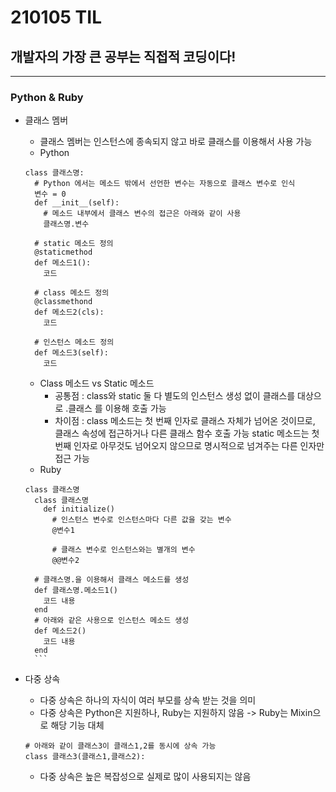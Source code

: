 # 210105 TIL
## 개발자의 가장 큰 공부는 직접적 코딩이다!
---------------------------
### Python & Ruby
  * 클래스 멤버
    * 클래스 멤버는 인스턴스에 종속되지 않고 바로 클래스를 이용해서 사용 가능
    * Python
    
    ```
    class 클래스명:
      # Python 에서는 메소드 밖에서 선언한 변수는 자동으로 클래스 변수로 인식
      변수 = 0 
      def __init__(self):
        # 메소드 내부에서 클래스 변수의 접근은 아래와 같이 사용
        클래스명.변수
      
      # static 메소드 정의
      @staticmethod
      def 메소드1():
        코드
      
      # class 메소드 정의
      @classmethond
      def 메소드2(cls):
        코드
      
      # 인스턴스 메소드 정의
      def 메소드3(self):
        코드
     ```   
      * Class 메소드 vs Static 메소드
        * 공통점 : class와 static 둘 다 별도의 인스턴스 생성 없이 클래스를 대상으로 .클래스 를 이용해 호출 가능
        * 차이점 : class 메소드는 첫 번째 인자로 클래스 자체가 넘어온 것이므로, 클래스 속성에 접근하거나 다른 클래스 함수 호출 가능
                   static 메소드는 첫 번째 인자로 아무것도 넘어오지 않으므로 명시적으로 넘겨주는 다른 인자만 접근 가능
      * Ruby
      
      ```
      class 클래스명
        class 클래스명
          def initialize()
            # 인스턴스 변수로 인스턴스마다 다른 값을 갖는 변수
            @변수1
            
            # 클래스 변수로 인스턴스와는 별개의 변수
            @@변수2
        
        # 클래스명.을 이용해서 클래스 메소드를 생성
        def 클래스명.메소드1() 
          코드 내용
        end
        # 아래와 같은 사용으로 인스턴스 메소드 생성
        def 메소드2()
          코드 내용
        end
        ```
    
  * 다중 상속
      * 다중 상속은 하나의 자식이 여러 부모를 상속 받는 것을 의미
      * 다중 상속은 Python은 지원하나, Ruby는 지원하지 않음 -> Ruby는 Mixin으로 해당 기능 대체
      ```
      # 아래와 같이 클래스3이 클래스1,2를 동시에 상속 가능
      class 클래스3(클래스1,클래스2):
      ```
      * 다중 상속은 높은 복잡성으로 실제로 많이 사용되지는 않음
